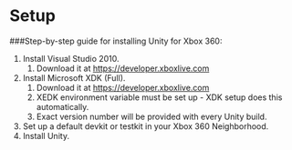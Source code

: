 Setup
=====



###Step-by-step guide for installing Unity for Xbox 360:
1. Install Visual Studio 2010.
    1. Download it at https://developer.xboxlive.com
1. Install Microsoft XDK (Full).
    1. Download it at https://developer.xboxlive.com
    1. XEDK environment variable must be set up - XDK setup does this automatically.
    1. Exact version number will be provided with every Unity build.
1. Set up a default devkit or testkit in your Xbox 360 Neighborhood.
1. Install Unity.
